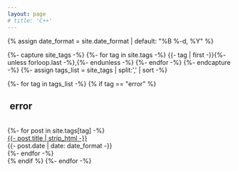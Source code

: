 ```yaml
---
layout: page
# title: 'C++'
---
```

<!-- <hr/> -->
{% assign date_format = site.date_format | default: "%B %-d, %Y" %}

{%- capture site_tags -%}
    {%- for tag in site.tags -%}
        {{- tag | first -}}{%- unless forloop.last -%},{%- endunless -%}
    {%- endfor -%}
{%- endcapture -%}
{%- assign tags_list = site_tags | split:',' | sort -%}

<!-- 파란색 태그 무늬 -->
<!-- {%- for tag in tags_list -%}
    <a href="#{{- tag -}}" class="btn btn-primary tag-btn"><i class="fas fa-tag" aria-hidden="true"></i>&nbsp;{{- tag -}}&nbsp;({{site.tags[tag].size}})</a>
{%- endfor -%} -->

<div id="full-tags-list">
{%- for tag in tags_list -%}
    {% if tag == "error" %}
    <h2 id="{{- tag -}}" class="linked-section">
        <i class="fas fa-tag" aria-hidden="true"> </i>
        &nbsp;error&nbsp;<!-- ({{site.tags[tag].size}}) -->
    </h2>
    <br/>
    <div class="post-list">
        {%- for post in site.tags[tag] -%}
            <div class="tag-entry">
                <a href="{{ post.url | relative_url }}">{{- post.title | strip_html -}}</a>
                <div class="entry-date">
                    <time datetime="{{- post.date | date_to_xmlschema -}}">{{- post.date | date: date_format -}}</time>
                </div>
            </div>
        {%- endfor -%}
    </div>
    {% endif %}
{%- endfor -%}
</div>
